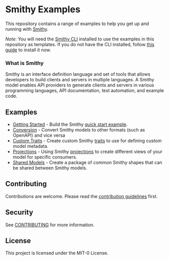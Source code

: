 # Smithy Examples
This repository contains a range of examples to help you get up and running with [Smithy](https://smithy.io).

*Note*: You will need the [Smithy CLI](https://smithy.io/2.0/guides/smithy-cli/index.html) installed to use the examples in this
repository as templates.
If you do not have the CLI installed, follow [this guide](https://smithy.io/2.0/guides/smithy-cli/index.html) to install it now.


### What is Smithy
Smithy is an interface definition language and set of tools that allows developers to build clients and servers in 
multiple languages. A Smithy model enables API providers to generate clients and servers in various programming languages, 
API documentation, test automation, and example code.


## Examples
- [Getting Started](getting-started/README.md) - Build the Smithy [quick start example](https://smithy.io/2.0/quickstart.html).
- [Conversion](conversion/README.md) - Convert Smithy models to other formats (such as OpenAPI) and vice versa 
- [Custom Traits](custom-traits/README.md) - Create custom Smithy [traits](https://smithy.io/2.0/spec/model.html#traits) to use for defining custom model metadata.
- [Projections](projections/README.md) - Using Smithy [projections](https://smithy.io/2.0/guides/building-models/build-config.html#projections) to create different views of 
  your model for specific consumers.
- [Shared Models](shared-models/README.md) - Create a package of common Smithy shapes that can be shared between Smithy models.


## Contributing
Contributions are welcome. Please read the [contribution guidelines](CONTRIBUTING.md) first.


## Security
See [CONTRIBUTING](CONTRIBUTING.md#security-issue-notifications) for more information.

## License
This project is licensed under the MIT-0 License.


